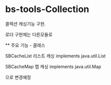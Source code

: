 bs-tools-Collection
==============

콜렉션 캐싱기능 구현.

로더 구현체는 다른모듈로



** 주요 기능 - 클래스

SBCacheList 리스트 캐싱 implements java.util.List

SBCacheMap 맵 캐싱 implements java.util.Map

으로 변경예정





